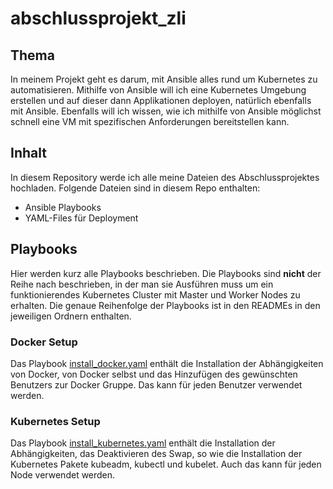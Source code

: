 # abschlussprojekt_zli
## Thema
In meinem Projekt geht es darum, mit Ansible alles rund um Kubernetes zu automatisieren. Mithilfe von Ansible will ich eine Kubernetes Umgebung erstellen und auf dieser dann Applikationen deployen, natürlich ebenfalls mit Ansible. Ebenfalls will ich wissen, wie ich mithilfe von Ansible möglichst schnell eine VM mit spezifischen Anforderungen bereitstellen kann. 
## Inhalt
In diesem Repository werde ich alle meine Dateien des Abschlussprojektes hochladen.
Folgende Dateien sind in diesem Repo enthalten:
- Ansible Playbooks
- YAML-Files für Deployment
## Playbooks
Hier werden kurz alle Playbooks beschrieben. Die Playbooks sind **nicht** der Reihe nach beschrieben, in der man sie Ausführen muss um ein funktionierendes Kubernetes Cluster mit Master und Worker Nodes zu erhalten. Die genaue Reihenfolge der Playbooks ist in den READMEs in den jeweiligen Ordnern enthalten.
### Docker Setup
Das Playbook [install_docker.yaml](https://github.com/nathanaugsburger/abschlussprojekt_zli/blob/main/playbooks/install_docker.yaml)
enthält die Installation der Abhängigkeiten von Docker, von Docker selbst und das Hinzufügen des gewünschten Benutzers zur Docker Gruppe. Das kann für jeden Benutzer verwendet werden.
### Kubernetes Setup
Das Playbook [install_kubernetes.yaml](https://github.com/nathanaugsburger/abschlussprojekt_zli/blob/main/playbooks/install_kubernetes.yaml)
enthält die Installation der Abhängigkeiten, das Deaktivieren des Swap, so wie die Installation der Kubernetes Pakete kubeadm, kubectl und kubelet. Auch das kann für jeden Node verwendet werden.

